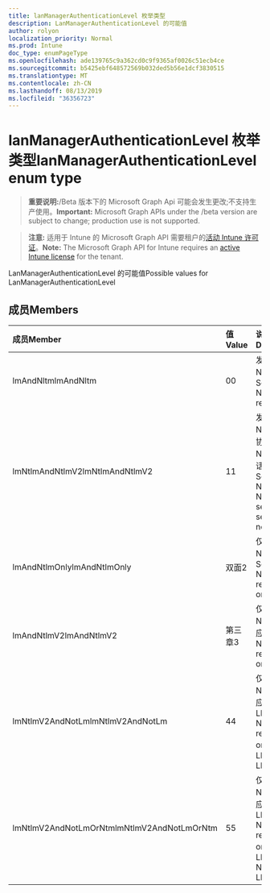 ```yaml
---
title: lanManagerAuthenticationLevel 枚举类型
description: LanManagerAuthenticationLevel 的可能值
author: rolyon
localization_priority: Normal
ms.prod: Intune
doc_type: enumPageType
ms.openlocfilehash: ade139765c9a362cd0c9f9365af0026c51ecb4ce
ms.sourcegitcommit: b5425ebf648572569b032ded5b56e1dcf3830515
ms.translationtype: MT
ms.contentlocale: zh-CN
ms.lasthandoff: 08/13/2019
ms.locfileid: "36356723"
---
```

# <a name="lanmanagerauthenticationlevel-enum-type"></a><span data-ttu-id="0494c-103">lanManagerAuthenticationLevel 枚举类型</span><span class="sxs-lookup"><span data-stu-id="0494c-103">lanManagerAuthenticationLevel enum type</span></span>

> <span data-ttu-id="0494c-104">**重要说明:**/Beta 版本下的 Microsoft Graph Api 可能会发生更改;不支持生产使用。</span><span class="sxs-lookup"><span data-stu-id="0494c-104">**Important:** Microsoft Graph APIs under the /beta version are subject to change; production use is not supported.</span></span>

> <span data-ttu-id="0494c-105">**注意:** 适用于 Intune 的 Microsoft Graph API 需要租户的[活动 Intune 许可证](https://go.microsoft.com/fwlink/?linkid=839381)。</span><span class="sxs-lookup"><span data-stu-id="0494c-105">**Note:** The Microsoft Graph API for Intune requires an [active Intune license](https://go.microsoft.com/fwlink/?linkid=839381) for the tenant.</span></span>

<span data-ttu-id="0494c-106">LanManagerAuthenticationLevel 的可能值</span><span class="sxs-lookup"><span data-stu-id="0494c-106">Possible values for LanManagerAuthenticationLevel</span></span>

## <a name="members"></a><span data-ttu-id="0494c-107">成员</span><span class="sxs-lookup"><span data-stu-id="0494c-107">Members</span></span>
|<span data-ttu-id="0494c-108">成员</span><span class="sxs-lookup"><span data-stu-id="0494c-108">Member</span></span>|<span data-ttu-id="0494c-109">值</span><span class="sxs-lookup"><span data-stu-id="0494c-109">Value</span></span>|<span data-ttu-id="0494c-110">说明</span><span class="sxs-lookup"><span data-stu-id="0494c-110">Description</span></span>|
|:---|:---|:---|
|<span data-ttu-id="0494c-111">lmAndNltm</span><span class="sxs-lookup"><span data-stu-id="0494c-111">lmAndNltm</span></span>|<span data-ttu-id="0494c-112">0</span><span class="sxs-lookup"><span data-stu-id="0494c-112">0</span></span>|<span data-ttu-id="0494c-113">发送 LM & NTLM 响应</span><span class="sxs-lookup"><span data-stu-id="0494c-113">Send LM & NTLM responses</span></span>|
|<span data-ttu-id="0494c-114">lmNtlmAndNtlmV2</span><span class="sxs-lookup"><span data-stu-id="0494c-114">lmNtlmAndNtlmV2</span></span>|<span data-ttu-id="0494c-115">1</span><span class="sxs-lookup"><span data-stu-id="0494c-115">1</span></span>|<span data-ttu-id="0494c-116">发送 LM & NTLM-如果协商, 则使用 NTLMv2 会话安全性</span><span class="sxs-lookup"><span data-stu-id="0494c-116">Send LM & NTLM-use NTLMv2 session security if negotiated</span></span>|
|<span data-ttu-id="0494c-117">lmAndNtlmOnly</span><span class="sxs-lookup"><span data-stu-id="0494c-117">lmAndNtlmOnly</span></span>|<span data-ttu-id="0494c-118">双面</span><span class="sxs-lookup"><span data-stu-id="0494c-118">2</span></span>|<span data-ttu-id="0494c-119">仅发送 LM & NTLM 响应</span><span class="sxs-lookup"><span data-stu-id="0494c-119">Send LM & NTLM responses only</span></span>|
|<span data-ttu-id="0494c-120">lmAndNtlmV2</span><span class="sxs-lookup"><span data-stu-id="0494c-120">lmAndNtlmV2</span></span>|<span data-ttu-id="0494c-121">第三章</span><span class="sxs-lookup"><span data-stu-id="0494c-121">3</span></span>|<span data-ttu-id="0494c-122">仅发送 LM & NTLMv2 响应</span><span class="sxs-lookup"><span data-stu-id="0494c-122">Send LM & NTLMv2 responses only</span></span>|
|<span data-ttu-id="0494c-123">lmNtlmV2AndNotLm</span><span class="sxs-lookup"><span data-stu-id="0494c-123">lmNtlmV2AndNotLm</span></span>|<span data-ttu-id="0494c-124">4</span><span class="sxs-lookup"><span data-stu-id="0494c-124">4</span></span>|<span data-ttu-id="0494c-125">仅发送 LM & NTLMv2 响应。</span><span class="sxs-lookup"><span data-stu-id="0494c-125">Send LM & NTLMv2 responses only.</span></span> <span data-ttu-id="0494c-126">拒绝 LM</span><span class="sxs-lookup"><span data-stu-id="0494c-126">Refuse LM</span></span>|
|<span data-ttu-id="0494c-127">lmNtlmV2AndNotLmOrNtm</span><span class="sxs-lookup"><span data-stu-id="0494c-127">lmNtlmV2AndNotLmOrNtm</span></span>|<span data-ttu-id="0494c-128">5</span><span class="sxs-lookup"><span data-stu-id="0494c-128">5</span></span>|<span data-ttu-id="0494c-129">仅发送 LM & NTLMv2 响应。</span><span class="sxs-lookup"><span data-stu-id="0494c-129">Send LM & NTLMv2 responses only.</span></span> <span data-ttu-id="0494c-130">拒绝 LM & NTLM</span><span class="sxs-lookup"><span data-stu-id="0494c-130">Refuse LM & NTLM</span></span>|



